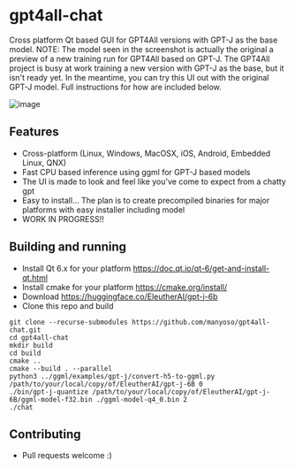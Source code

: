 # gpt4all-chat

Cross platform Qt based GUI for GPT4All versions with GPT-J as the base
model. NOTE: The model seen in the screenshot is actually the original
a preview of a new training run for GPT4All based on GPT-J. The GPT4All 
project is busy at work training a new version with GPT-J as the base, 
but it isn't ready yet. In the meantime, you can try this UI out with the
original GPT-J model. Full instructions for how are included below.

![image](https://user-images.githubusercontent.com/50458173/230756282-31b43d63-3c98-4f5d-b2dc-8c1ec2e0c8a9.png)

## Features

* Cross-platform (Linux, Windows, MacOSX, iOS, Android, Embedded Linux, QNX)
* Fast CPU based inference using ggml for GPT-J based models
* The UI is made to look and feel like you've come to expect from a chatty gpt
* Easy to install... The plan is to create precompiled binaries for major platforms with easy installer including model
* WORK IN PROGRESS!!

## Building and running

* Install Qt 6.x for your platform https://doc.qt.io/qt-6/get-and-install-qt.html
* Install cmake for your platform https://cmake.org/install/
* Download https://huggingface.co/EleutherAI/gpt-j-6b
* Clone this repo and build
```
git clone --recurse-submodules https://github.com/manyoso/gpt4all-chat.git
cd gpt4all-chat
mkdir build
cd build
cmake ..
cmake --build . --parallel
python3 ../ggml/examples/gpt-j/convert-h5-to-ggml.py /path/to/your/local/copy/of/EleutherAI/gpt-j-6B 0
./bin/gpt-j-quantize /path/to/your/local/copy/of/EleutherAI/gpt-j-6B/ggml-model-f32.bin ./ggml-model-q4_0.bin 2
./chat
```

## Contributing

* Pull requests welcome :)

